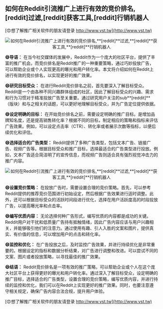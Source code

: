 ## **如何在Reddit引流推广上进行有效的竞价排名,**[reddit]**过滤,**[reddit]**获客工具,**[reddit]**行销机器人**

[😍想了解推广相关软件的朋友请登录 http://www.vst.tw](http://www.vst.tw)

 <center><img src="https://vst.tw/MP4/tuiguang/png/7.png" alt="如何在Reddit引流推广上进行有效的竞价排名,**[reddit]**过滤,**[reddit]**获客工具,**[reddit]**行销机器人"></center>

**😄导语：**
在当今社交媒体的发展中，Reddit作为一个庞大的社区平台，提供了丰富的推广机会。而竞价排名是Reddit推广的一种重要策略，通过巧妙投放广告，可以帮助企业或个人实现更高的曝光和用户转化率。本文将介绍如何在Reddit上进行有效的竞价排名，以实现更好的推广效果。

**😄研究目标受众：**
在进行Reddit竞价排名之前，首先要深入了解目标受众。Reddit是一个由各种不同兴趣群体组成的社区，因此了解目标受众的兴趣、需求和行为习惯对于精准投放广告至关重要。通过研究用户关注的sub**[reddit]**（版块）和与之相关的话题，可以更好地理解目标受众，并为广告定位提供依据。

**😄设定明确的目标：**
在开始竞价排名之前，需要设定明确的推广目标。是增加品牌知名度，还是提高销售转化率？根据不同的目标，制定相应的策略和指标来评估广告效果。例如，可以设定点击率（CTR）、转化率或者展示次数等指标，以便后续优化和评估。

**😄选择适合的广告类型：**
Reddit提供了多种广告类型，包括文本广告、链接广告、视频广告等。根据目标受众和推广目标，选择最适合的广告类型进行投放。例如，文本广告适合简洁明了的宣传信息，而视频广告则适合具有强烈视觉冲击力的推广内容。

 <center><img src="https://vst.tw/MP4/tuiguang/png/6.png" alt="如何在Reddit引流推广上进行有效的竞价排名,**[reddit]**过滤,**[reddit]**获客工具,**[reddit]**行销机器人"></center>

**😄设置竞价策略：**
在投放广告时，需要设置合理的竞价策略。首先，可以参考Reddit提供的推荐竞价范围进行初始设定，然后根据广告效果进行适时调整。此外，还可以根据目标受众的活跃时间段进行优化，选择在用户活跃度高的时段投放广告，以提高曝光率和点击率。

**😄编写优质内容：**
无论选择何种广告形式，编写优质的内容都是成功的关键。Reddit用户对干扰和低质量广告持有抵触情绪，因此广告内容应该与用户兴趣相关，并能够吸引他们的注意力。通过使用有趣、引人入胜的文案和图片，提供真实、有价值的信息，可以增加用户的点击和转化率。

**😄监控和优化：**
在广告投放之后，及时监控广告效果，并进行持续优化是非常重要的。根据设定的指标和数据分析结果，对广告进行调整和改进。可以尝试不同的文案、图片或者投放策略，以寻找最佳的推广效果。

**😄结语：**
Reddit竞价排名是一项有效的推广策略，可以帮助企业或个人在这个庞大社区平台上获得更好的曝光和用户转化率。通过深入了解目标受众，设定明确的推广目标，选择适合的广告类型，设置合理的竞价策略，编写优质内容，并进行持续的监控和优化，我们可以在Reddit上实现更好的推广效果。同时，也要注意遵守相关规定，确保广告内容合法合规，提升用户体验。

[😍想了解推广相关软件的朋友请登录 http://www.vst.tw](http://www.vst.tw)



